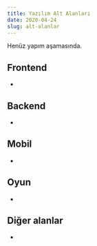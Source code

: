 ```yaml
---
title: Yazılım Alt Alanları
date: 2020-04-24
slug: alt-alanlar
---
```


Henüz yapım aşamasında.

## Frontend

-

## Backend

-

## Mobil

-

## Oyun

-

## Diğer alanlar

-
